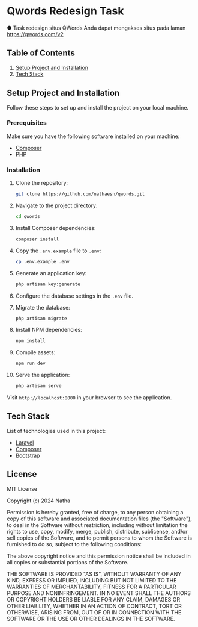 # Qwords Redesign Task 

● Task redesign situs QWords
Anda dapat mengakses situs pada laman
https://qwords.com/v2


## Table of Contents
1. [Setup Project and Installation](#setup-project-and-installation)
2. [Tech Stack](#tech-stack)

## Setup Project and Installation

Follow these steps to set up and install the project on your local machine.

### Prerequisites

Make sure you have the following software installed on your machine:

- [Composer](https://getcomposer.org/)
- [PHP](https://www.php.net/)

### Installation

1. Clone the repository:

    ```bash
    git clone https://github.com/nathaesn/qwords.git
    ```

2. Navigate to the project directory:

    ```bash
    cd qwords
    ```

3. Install Composer dependencies:

    ```bash
    composer install
    ```

4. Copy the `.env.example` file to `.env`:

    ```bash
    cp .env.example .env
    ```

5. Generate an application key:

    ```bash
    php artisan key:generate
    ```

6. Configure the database settings in the `.env` file.

7. Migrate the database:

    ```bash
    php artisan migrate
    ```

8. Install NPM dependencies:

    ```bash
    npm install
    ```

9. Compile assets:

    ```bash
    npm run dev
    ```

10. Serve the application:

    ```bash
    php artisan serve
    ```

Visit `http://localhost:8000` in your browser to see the application.

## Tech Stack

List of technologies used in this project:

- [Laravel](https://laravel.com/)
- [Composer](https://getcomposer.org/)
- [Bootstrap](https://getbootstrap.com/)

## License

MIT License

Copyright (c) 2024 Natha

Permission is hereby granted, free of charge, to any person obtaining a copy
of this software and associated documentation files (the "Software"), to deal
in the Software without restriction, including without limitation the rights
to use, copy, modify, merge, publish, distribute, sublicense, and/or sell
copies of the Software, and to permit persons to whom the Software is
furnished to do so, subject to the following conditions:

The above copyright notice and this permission notice shall be included in all
copies or substantial portions of the Software.

THE SOFTWARE IS PROVIDED "AS IS", WITHOUT WARRANTY OF ANY KIND, EXPRESS OR
IMPLIED, INCLUDING BUT NOT LIMITED TO THE WARRANTIES OF MERCHANTABILITY,
FITNESS FOR A PARTICULAR PURPOSE AND NONINFRINGEMENT. IN NO EVENT SHALL THE
AUTHORS OR COPYRIGHT HOLDERS BE LIABLE FOR ANY CLAIM, DAMAGES OR OTHER
LIABILITY, WHETHER IN AN ACTION OF CONTRACT, TORT OR OTHERWISE, ARISING FROM,
OUT OF OR IN CONNECTION WITH THE SOFTWARE OR THE USE OR OTHER DEALINGS IN THE
SOFTWARE.

